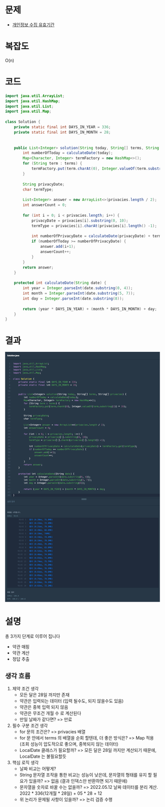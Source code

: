 # 문제

- [개인정보 수집 유효기간](https://school.programmers.co.kr/learn/courses/30/lessons/150370)

# 복잡도

O(n)

# 코드

```java
import java.util.ArrayList;
import java.util.HashMap;
import java.util.List;
import java.util.Map;

class Solution {
	private static final int DAYS_IN_YEAR = 336;
	private static final int DAYS_IN_MONTH = 28;


	public List<Integer> solution(String today, String[] terms, String[] privacies) {
		int numberOfToday = calculateDate(today);
		Map<Character, Integer> termFactory = new HashMap<>();
		for (String term : terms) {
			termFactory.put(term.charAt(0), Integer.valueOf(term.substring(2)) * 28);
		}

		String privacyDate;
		char termType;

		List<Integer> answer = new ArrayList<>(privacies.length / 2);
		int answerCount = 0;

		for (int i = 0; i < privacies.length; i++) {
			privacyDate = privacies[i].substring(0, 10);
			termType = privacies[i].charAt(privacies[i].length() -1);

			int numberOfPrivacyDate = calculateDate(privacyDate) + termFactory.get(termType);
			if (numberOfToday >= numberOfPrivacyDate) {
				answer.add(i+1);
				answerCount++;
			}
		}
		return answer;
	}

	protected int calculateDate(String date) {
		int year = Integer.parseInt(date.substring(0, 4));
		int month = Integer.parseInt(date.substring(5, 7));
		int day = Integer.parseInt(date.substring(8));

		return (year * DAYS_IN_YEAR) + (month * DAYS_IN_MONTH) + day;
	}
}
```

# 결과

![개인_정보_수집_유효기간_풀이.png](images%2F%EA%B0%9C%EC%9D%B8_%EC%A0%95%EB%B3%B4_%EC%88%98%EC%A7%91_%EC%9C%A0%ED%9A%A8%EA%B8%B0%EA%B0%84_%ED%92%80%EC%9D%B4.png)

# 설명

총 3가지 단계로 이루어 집니다

* 약관 매핑
* 약관 계산
* 정답 추출

## 생각 흐름

1. 제약 조건 생각
    * 모든 달은 28일 까지만 존재
    * 약관은 입력되는 데이터 (입력 될수도, 되지 않을수도 있음)
    * 약관은 중복 입력 되지 않음
    * 약관은 무조건 개월 수 로 계산된다
    * 만일 날짜가 같다면? => 만료
2. 필수 구분 조건 생각
    * for 문의 조건은? => privacies 배열
    * for 문 안에서 terms 의 배열을 순회 할텐데, 더 좋은 방식은? => Map 적용 (조회 성능이 압도적으로 좋으며, 중복되지 않는 데이터)
    * LocalDate 클래스가 필요할까? => 모든 달은 28일 까지만 계산되기 때문에, LocalDate 는 불필요할듯
3. 핵심 로직 생각
    * 날짜 비교는 어떻게?
    * String 문자열 조작을 통한 비교는 성능이 낮은데, 문자열의 형태를 유지 할 필요가 있을까? => 없음 (결과 인덱스만 반환하면 되기 때문에)
    * 문자열을 숫자로 바꿀 수는 없을까? => 2022.05.12 날짜 데이터를 분리 계산. 2022 * 336(12개월 * 28일) + 05 * 28 + 12
    * 위 논리가 문제될 사항이 있을까? => 논리 검증 수행




